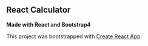 ## React Calculator

**Made with React and Bootstrap4**

This project was bootstrapped with [Create React App](https://github.com/facebook/create-react-app).


